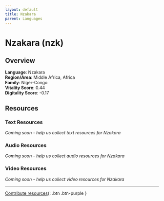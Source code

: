```yaml
---
layout: default
title: Nzakara
parent: Languages
---
```


# Nzakara (nzk)

## Overview

**Language**: Nzakara  
**Region/Area**: Middle Africa, Africa  
**Family**: Niger-Congo  
**Vitality Score**: 0.44  
**Digitality Score**: -0.17  

## Resources

### Text Resources
*Coming soon - help us collect text resources for Nzakara*

### Audio Resources
*Coming soon - help us collect audio resources for Nzakara*

### Video Resources
*Coming soon - help us collect video resources for Nzakara*

---

[Contribute resources](https://fairtrain.github.io/){: .btn .btn-purple }
